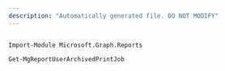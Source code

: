 ```yaml
---
description: "Automatically generated file. DO NOT MODIFY"
---
```


```powershellv2

Import-Module Microsoft.Graph.Reports

Get-MgReportUserArchivedPrintJob

```